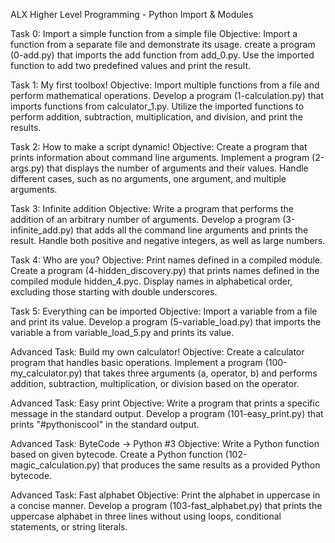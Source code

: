 ALX Higher Level Programming - Python Import & Modules

Task 0: Import a simple function from a simple file
Objective: Import a function from a separate file and demonstrate its usage.
create a program (0-add.py) that imports the add function from add_0.py.
Use the imported function to add two predefined values and print the result.

Task 1: My first toolbox!
Objective: Import multiple functions from a file and perform mathematical operations.
Develop a program (1-calculation.py) that imports functions from calculator_1.py.
Utilize the imported functions to perform addition, subtraction, multiplication, and division, and print the results.

Task 2: How to make a script dynamic!
Objective: Create a program that prints information about command line arguments.
Implement a program (2-args.py) that displays the number of arguments and their values.
Handle different cases, such as no arguments, one argument, and multiple arguments.

Task 3: Infinite addition
Objective: Write a program that performs the addition of an arbitrary number of arguments.
Develop a program (3-infinite_add.py) that adds all the command line arguments and prints the result.
Handle both positive and negative integers, as well as large numbers.

Task 4: Who are you?
Objective: Print names defined in a compiled module.
Create a program (4-hidden_discovery.py) that prints names defined in the compiled module hidden_4.pyc.
Display names in alphabetical order, excluding those starting with double underscores.

Task 5: Everything can be imported
Objective: Import a variable from a file and print its value.
Develop a program (5-variable_load.py) that imports the variable a from variable_load_5.py and prints its value.


Advanced Task: Build my own calculator!
Objective: Create a calculator program that handles basic operations.
Implement a program (100-my_calculator.py) that takes three arguments (a, operator, b) and performs addition, subtraction, multiplication, or division based on the operator.

Advanced Task: Easy print
Objective: Write a program that prints a specific message in the standard output.
Develop a program (101-easy_print.py) that prints "#pythoniscool" in the standard output.

Advanced Task: ByteCode -> Python #3
Objective: Write a Python function based on given bytecode.
Create a Python function (102-magic_calculation.py) that produces the same results as a provided Python bytecode.

Advanced Task: Fast alphabet
Objective: Print the alphabet in uppercase in a concise manner.
Develop a program (103-fast_alphabet.py) that prints the uppercase alphabet in three lines without using loops, conditional statements, or string literals.
